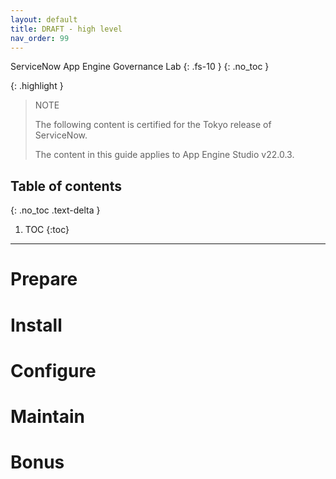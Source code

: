 ```yaml
---
layout: default
title: DRAFT - high level
nav_order: 99
---
```

ServiceNow App Engine Governance Lab
{: .fs-10 }
{: .no_toc }

{: .highlight }
> NOTE 
>
> The following content is certified for the Tokyo release of ServiceNow.
>
> The content in this guide applies to App Engine Studio v22.0.3.

## Table of contents
{: .no_toc .text-delta }

1. TOC
{:toc}

---

# Prepare

# Install

# Configure

# Maintain

# Bonus

